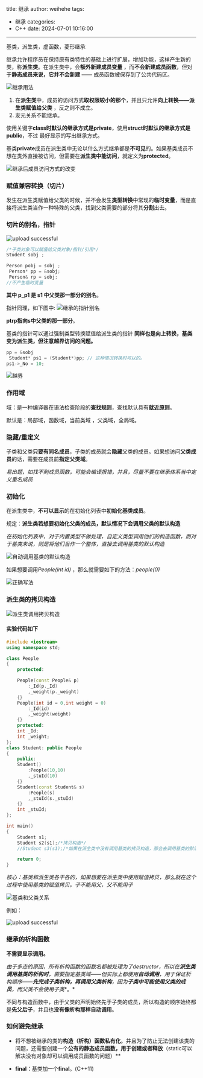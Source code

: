 title: 继承
author: weihehe
tags:
  - 继承
categories:
  - C++
date: 2024-07-01 10:16:00
---
基类，派生类，虚函数，菱形继承
<!-- more -->

继承允许程序员在保持原有类特性的基础上进行扩展，增加功能，这样产生新的类，称**派生类**。在派生类中，会**额外新建成员变量** ，而**不会新建成员函数**，但对于**静态成员来说，它并不会新建**  —— 成员函数被保存到了公共代码区。


![继承用法](/images/pasted-6.png)

1. 在**派生类**中，成员的访问方式**取权限较小的那个**，并且只允许**向上转换——派生类赋值给父类** ，反之则不成立。
2. 友元关系不能继承。

使用关键字**class时默认的继承方式是private**，使用**struct时默认的继承方式是public**，不过
最好显示的写出继承方式。

基类**private**成员在派生类中无论以什么方式继承都是**不可见**的。如果基类成员不想在类外直接被访问，但需要在**派生类中能访问**，就定义为**protected**。

![继承后成员访问方式的改变](/images/inherit_way.png)

### 赋值兼容转换（切片）

发生在派生类赋值给父类的时候，并不会发生**类型转换**中常现的**临时变量**，而是直接将派生类当作一种特殊的父类，找到父类需要的部分将其**分割**出去。

### 切片的别名，指针


![upload successful](/images/slice.png)


```cpp
/*子类对象可以赋值给父类对象/指针/引用*/
Student sobj ;

Person pobj = sobj ;
 Person* pp = &sobj;
 Person& rp = sobj;
//不产生临时变量
```
**其中 p_p1 是 s1 中父类那一部分的别名**。

指针同理，如下图中:
![继承的指针别名](/images/inhert_p.png)

**ptrp指向s中父类的那一部分**。

基类的指针可以通过强制类型转换赋值给派生类的指针
**同样也是向上转换，基类变为派生类，但注意越界访问的问题。**

```cpp
pp = &sobj
 Student* ps1 = (Student*)pp; // 这种情况转换时可以的。
ps1->_No = 10;

```

![越界](/images/inhert_over.png)

### 作用域

域：是一种编译器在语法检查阶段的**查找规则**，查找默认具有**就近原则**。

默认是：局部域，函数域，当前类域
，父类域，全局域。

### 隐藏/重定义

子类和父类**只要有同名成员**，子类的成员就会**隐藏**父类的成员。如果想访问**父类成员**的话，需要在成员前**指定父类域**。

*易出题，如找不到成员函数，可能会编译报错，并且，尽量不要在继承体系当中定义重名成员*

### 初始化

在派生类中，**不可以显示**的在初始化列表中**初始化基类成员**。

规定：**派生类若想要初始化父类的成员，默认情况下会调用父类的默认构造**

*在初始化列表中，对于内置类型不做处理，自定义类型调用他们的构造函数，而对于基类来说，则是将他们当作一个整体，直接去调用基类的默认构造*

![自动调用基类的默认构造](/images/inhert_Default_Construction.png)


如果想要调用*People(int id)* ，那么就需要如下的方法：*people(0)*

![正确写法](/images/inhert_right.png)

### 派生类的拷贝构造


![派生类调用拷贝构造](/images/inhert_copy.png)

#### 实验代码如下

```cpp
#include <iostream>
using namespace std;

class People 
{
    protected:

    People(const People& p)
        :_Id(p._Id)
        ,_weight(p._weight)
    {}
    People(int id = 0,int weight = 0)
        :_Id(id)
        ,_weight(weight)
    {}
    protected:
    int _Id;
    int _weight;
};
class Student: public People
{
    public:
    Student()
        :People(10,10)
        ,_stuId(10)
    {}
    Student(const Student& s)
        :People(s)
        ,_stuId(s._stuId)
    {}
    int _stuId;
};

int main()
{
    Student s1;
    Student s2(s1);/*拷贝构造*/
    //Student s3(s1);/*如果在派生类中没有调用基类的拷贝构造，那会去调用基类的默认构造*/

    return 0;
}


```
*核心：基类和派生类各干各的，如果想要在派生类中使用赋值拷贝，那么就在这个过程中使用基类的赋值拷贝。子不能用父，父不能用子*

![基类和父类关系](/images/Derived_base_class.png)

例如：

![upload successful](/images/Derived_class_assignment_copy.png)

### 继承的析构函数

**不需要显示调用。**

*由于多态的原因，所有析构函数的函数名都被处理为了destructor，所以在**派生类调用基类的析构时**，需要指定基类域——但实际上都使用**自动调用**，用于保证析构顺序——**先完成子类析构，再调用父类析构**，因为**子类中可能使用父类的成员**，而父类不会使用子类**。*

不同与构造函数中，由于父类的声明始终先于子类的成员，所以构造的顺序始终都是**先父后子**，并且也**没有像析构那样自动调用**。

### 如何避免继承

- 将不想被继承的类的**构造（析构）函数私有化**。并且为了防止无法创建该类的问题，还需要创建一个**公有的静态成员函数，用于创建或者释放**（static可以解决没有对象却可以调用成员函数的问题）**

- **final**：基类加一个**final**。(C++11)


